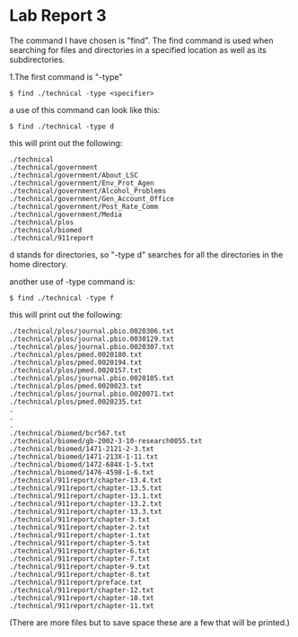 # Lab Report 3

The command I have chosen is "find". The find command is used when searching for files and directories in a specified location as well as its subdirectories.

1.The first command is "-type"

~~~
$ find ./technical -type <specifier> 
~~~
a use of this command can look like this:

~~~
$ find ./technical -type d
~~~
this will print out the following:
~~~
./technical
./technical/government
./technical/government/About_LSC
./technical/government/Env_Prot_Agen
./technical/government/Alcohol_Problems
./technical/government/Gen_Account_Office
./technical/government/Post_Rate_Comm
./technical/government/Media
./technical/plos
./technical/biomed
./technical/911report
~~~
d stands for directories, so "-type d" searches for all the directories in the home directory.

another use of -type command is:
~~~
$ find ./technical -type f
~~~
this will print out the following:
~~~
./technical/plos/journal.pbio.0020306.txt
./technical/plos/journal.pbio.0030129.txt
./technical/plos/journal.pbio.0020307.txt
./technical/plos/pmed.0020180.txt
./technical/plos/pmed.0020194.txt
./technical/plos/pmed.0020157.txt
./technical/plos/journal.pbio.0020105.txt
./technical/plos/pmed.0020023.txt
./technical/plos/journal.pbio.0020071.txt
./technical/plos/pmed.0020235.txt
.
.
.
./technical/biomed/bcr567.txt
./technical/biomed/gb-2002-3-10-research0055.txt
./technical/biomed/1471-2121-2-3.txt
./technical/biomed/1471-213X-1-11.txt
./technical/biomed/1472-684X-1-5.txt
./technical/biomed/1476-4598-1-6.txt
./technical/911report/chapter-13.4.txt
./technical/911report/chapter-13.5.txt
./technical/911report/chapter-13.1.txt
./technical/911report/chapter-13.2.txt
./technical/911report/chapter-13.3.txt
./technical/911report/chapter-3.txt
./technical/911report/chapter-2.txt
./technical/911report/chapter-1.txt
./technical/911report/chapter-5.txt
./technical/911report/chapter-6.txt
./technical/911report/chapter-7.txt
./technical/911report/chapter-9.txt
./technical/911report/chapter-8.txt
./technical/911report/preface.txt
./technical/911report/chapter-12.txt
./technical/911report/chapter-10.txt
./technical/911report/chapter-11.txt
~~~

(There are more files but to save space these are a few that will be printed.)

